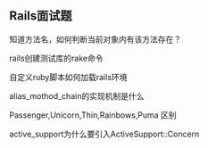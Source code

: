 Rails面试题
------------------------------------------

知道方法名，如何判断当前对象内有该方法存在？

rails创建测试库的rake命令

自定义ruby脚本如何加载rails环境

alias_mothod_chain的实现机制是什么

Passenger,Unicorn,Thin,Rainbows,Puma 区别

 active_support为什么要引入ActiveSupport::Concern
